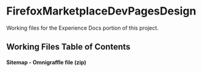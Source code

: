 FirefoxMarketplaceDevPagesDesign
================================

Working files for the Experience Docs portion of this project.


## Working Files Table of Contents

#### Sitemap - Omnigraffle file (zip)


